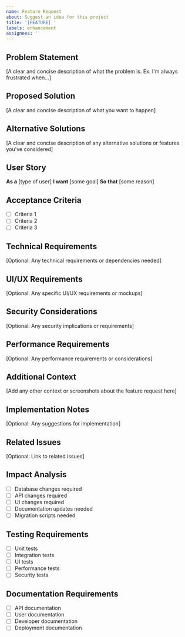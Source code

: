 ```yaml
---
name: Feature Request
about: Suggest an idea for this project
title: '[FEATURE] '
labels: enhancement
assignees: ''
---
```


## Problem Statement
[A clear and concise description of what the problem is. Ex. I'm always frustrated when...]

## Proposed Solution
[A clear and concise description of what you want to happen]

## Alternative Solutions
[A clear and concise description of any alternative solutions or features you've considered]

## User Story
**As a** [type of user]
**I want** [some goal]
**So that** [some reason]

## Acceptance Criteria
- [ ] Criteria 1
- [ ] Criteria 2
- [ ] Criteria 3

## Technical Requirements
[Optional: Any technical requirements or dependencies needed]

## UI/UX Requirements
[Optional: Any specific UI/UX requirements or mockups]

## Security Considerations
[Optional: Any security implications or requirements]

## Performance Requirements
[Optional: Any performance requirements or considerations]

## Additional Context
[Add any other context or screenshots about the feature request here]

## Implementation Notes
[Optional: Any suggestions for implementation]

## Related Issues
[Optional: Link to related issues]

## Impact Analysis
- [ ] Database changes required
- [ ] API changes required
- [ ] UI changes required
- [ ] Documentation updates needed
- [ ] Migration scripts needed

## Testing Requirements
- [ ] Unit tests
- [ ] Integration tests
- [ ] UI tests
- [ ] Performance tests
- [ ] Security tests

## Documentation Requirements
- [ ] API documentation
- [ ] User documentation
- [ ] Developer documentation
- [ ] Deployment documentation
